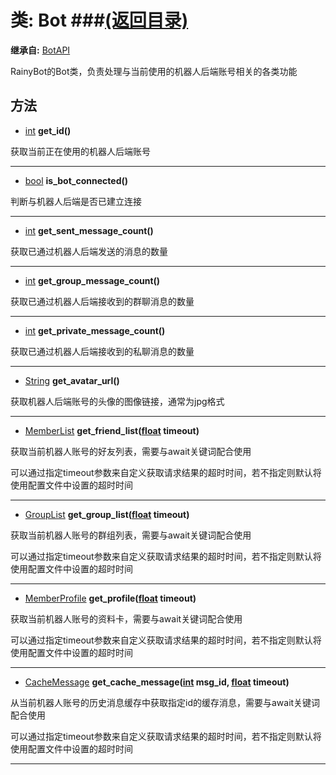 # 类: Bot ###[(返回目录)](README.md)  
  
**继承自:** [BotAPI](BotAPI.md)  
  
RainyBot的Bot类，负责处理与当前使用的机器人后端账号相关的各类功能  
  
## 方法 
  
- [int](https://docs.godotengine.org/en/latest/classes/class_int.html) **get_id()**  
  
获取当前正在使用的机器人后端账号  
  
---  
  
- [bool](https://docs.godotengine.org/en/latest/classes/class_bool.html) **is_bot_connected()**  
  
判断与机器人后端是否已建立连接  
  
---  
  
- [int](https://docs.godotengine.org/en/latest/classes/class_int.html) **get_sent_message_count()**  
  
获取已通过机器人后端发送的消息的数量  
  
---  
  
- [int](https://docs.godotengine.org/en/latest/classes/class_int.html) **get_group_message_count()**  
  
获取已通过机器人后端接收到的群聊消息的数量  
  
---  
  
- [int](https://docs.godotengine.org/en/latest/classes/class_int.html) **get_private_message_count()**  
  
获取已通过机器人后端接收到的私聊消息的数量  
  
---  
  
- [String](https://docs.godotengine.org/en/latest/classes/class_string.html) **get_avatar_url()**  
  
获取机器人后端账号的头像的图像链接，通常为jpg格式  
  
---  
  
- [MemberList](MemberList.md) **get_friend_list([float](https://docs.godotengine.org/en/latest/classes/class_float.html) timeout)**  
  
获取当前机器人账号的好友列表，需要与await关键词配合使用   
  
可以通过指定timeout参数来自定义获取请求结果的超时时间，若不指定则默认将使用配置文件中设置的超时时间  
  
---  
  
- [GroupList](GroupList.md) **get_group_list([float](https://docs.godotengine.org/en/latest/classes/class_float.html) timeout)**  
  
获取当前机器人账号的群组列表，需要与await关键词配合使用   
  
可以通过指定timeout参数来自定义获取请求结果的超时时间，若不指定则默认将使用配置文件中设置的超时时间  
  
---  
  
- [MemberProfile](MemberProfile.md) **get_profile([float](https://docs.godotengine.org/en/latest/classes/class_float.html) timeout)**  
  
获取当前机器人账号的资料卡，需要与await关键词配合使用   
  
可以通过指定timeout参数来自定义获取请求结果的超时时间，若不指定则默认将使用配置文件中设置的超时时间  
  
---  
  
- [CacheMessage](CacheMessage.md) **get_cache_message([int](https://docs.godotengine.org/en/latest/classes/class_int.html) msg_id, [float](https://docs.godotengine.org/en/latest/classes/class_float.html) timeout)**  
  
从当前机器人账号的历史消息缓存中获取指定id的缓存消息，需要与await关键词配合使用   
  
可以通过指定timeout参数来自定义获取请求结果的超时时间，若不指定则默认将使用配置文件中设置的超时时间  
  
---  
  

